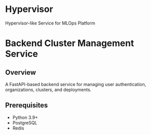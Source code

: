 # Hypervisor
Hypervisor-like Service for MLOps Platform
# Backend Cluster Management Service

## Overview
A FastAPI-based backend service for managing user authentication, organizations, clusters, and deployments.

## Prerequisites
- Python 3.9+
- PostgreSQL
- Redis
